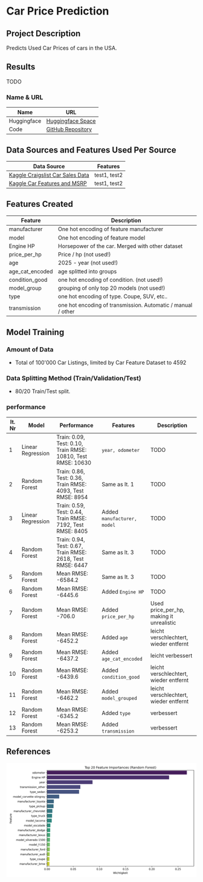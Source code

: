 # Car Price Prediction

## Project Description
Predicts Used Car Prices of cars in the USA.

## Results
TODO

### Name & URL
| Name          | URL |
|--------------|----|
| Huggingface  | [Huggingface Space]() |
| Code         | [GitHub Repository](https://github.com/graf-tim/end-to-end-application) |

## Data Sources and Features Used Per Source
| Data Source | Features |
|-------------|----------|
| [Kaggle Craigslist Car Sales Data](https://www.kaggle.com/datasets/austinreese/craigslist-carstrucks-data) | test1, test2 |
| [Kaggle Car Features and MSRP](https://www.kaggle.com/datasets/CooperUnion/cardataset) | test1, test2 |

## Features Created
| Feature | Description |
|---------|-------------|
| manufacturer | One hot encoding of feature manufacturer |
| model | One hot encoding of feature model |
| Engine HP | Horsepower of the car. Merged with other dataset |
| price_per_hp | Price / hp (not used!) |
| age | 2025 - year (not used!) |
| age_cat_encoded | age splitted into groups |
| condition_good | one hot encoding of condition. (not used!) |
| model_group | grouping of only top 20 models (not used!) |
| type | one hot encoding of type. Coupe, SUV, etc.. |
| transmission | one hot encoding of transmission. Automatic / manual / other |

## Model Training
### Amount of Data
- Total of 100'000 Car Listings, limited by Car Feature Dataset to 4592

### Data Splitting Method (Train/Validation/Test)
- 80/20 Train/Test split.

### performance
| It. Nr | Model | Performance | Features | Description |
|--------|--------|-------------|------------|---------------|
| 1 | Linear Regression | Train: 0.09, Test: 0.10, <br>Train RMSE: 10810, Test RMSE: 10630 | `year, odometer` | TODO |
| 2 | Random Forest | Train: 0.86, Test: 0.36, <br>Train RMSE: 4093, Test RMSE: 8954 | Same as It. 1 | TODO |
| 3 | Linear Regression | Train: 0.59, Test: 0.44, <br>Train RMSE: 7192, Test RMSE: 8405 | Added `manufacturer, model` | TODO |
| 4 | Random Forest | Train: 0.94, Test: 0.67, <br>Train RMSE: 2618, Test RMSE: 6447 | Same as lt. 3 | TODO |
| 5 | Random Forest | Mean RMSE: -6584.2 | Same as It. 3 | TODO |
| 6 | Random Forest | Mean RMSE: -6445.6| Added `Engine HP` | TODO |
| 7 | Random Forest | Mean RMSE: -706.0 | Added `price_per_hp` | Used price_per_hp, making it unrealistic |
| 8 | Random Forest | Mean RMSE: -6452.2 | Added `age` | leicht verschlechtert, wieder entfernt|
| 9 | Random Forest | Mean RMSE: -6437.2 | Added `age_cat_encoded` | leicht verbessert |
| 10 | Random Forest | Mean RMSE: -6439.6 | Added `condition_good` | leicht verschlechtert, wieder entfernt |
| 11 | Random Forest | Mean RMSE: -6462.2 | Added `model_grouped` | leicht verschlechtert, wieder entfernt |
| 12 | Random Forest | Mean RMSE: -6345.2 | Added `type` | verbessert |
| 13 | Random Forest | Mean RMSE: -6253.2 | Added `transmission` | verbessert |

## References
![Feature Importance](doc/feature_importances.png "Feature Importance")<span id="fig1"></span>
